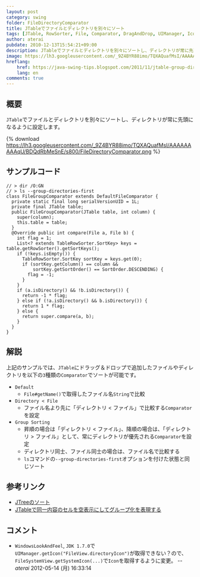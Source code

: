 ```yaml
---
layout: post
category: swing
folder: FileDirectoryComparator
title: JTableでファイルとディレクトリを別々にソート
tags: [JTable, RowSorter, File, Comparator, DragAndDrop, UIManager, Icon, FileSystemView]
author: aterai
pubdate: 2010-12-13T15:54:21+09:00
description: JTableでファイルとディレクトリを別々にソートし、ディレクトリが常に先頭になるように設定します。
image: https://lh3.googleusercontent.com/_9Z4BYR88imo/TQXAQuafMsI/AAAAAAAAAqU/BDQdRbMeSnE/s800/FileDirectoryComparator.png
hreflang:
    href: https://java-swing-tips.blogspot.com/2011/11/jtable-group-directories-first-sorting.html
    lang: en
comments: true
---
```

## 概要
`JTable`でファイルとディレクトリを別々にソートし、ディレクトリが常に先頭になるように設定します。

{% download https://lh3.googleusercontent.com/_9Z4BYR88imo/TQXAQuafMsI/AAAAAAAAAqU/BDQdRbMeSnE/s800/FileDirectoryComparator.png %}

## サンプルコード
<pre class="prettyprint"><code>// &gt; dir /O:GN
// &gt; ls --group-directories-first
class FileGroupComparator extends DefaultFileComparator {
  private static final long serialVersionUID = 1L;
  private final JTable table;
  public FileGroupComparator(JTable table, int column) {
    super(column);
    this.table = table;
  }
  @Override public int compare(File a, File b) {
    int flag = 1;
    List&lt;? extends TableRowSorter.SortKey&gt; keys = table.getRowSorter().getSortKeys();
    if (!keys.isEmpty()) {
      TableRowSorter.SortKey sortKey = keys.get(0);
      if (sortKey.getColumn() == column &amp;&amp;
          sortKey.getSortOrder() == SortOrder.DESCENDING) {
        flag = -1;
      }
    }
    if (a.isDirectory() &amp;&amp; !b.isDirectory()) {
      return -1 * flag;
    } else if (!a.isDirectory() &amp;&amp; b.isDirectory()) {
      return 1 * flag;
    } else {
      return super.compare(a, b);
    }
  }
}
</code></pre>

## 解説
上記のサンプルでは、`JTable`にドラッグ＆ドロップで追加したファイルやディレクトリを以下の`3`種類の`Comparator`でソートが可能です。

- `Default`
    - `File#getName()`で取得したファイル名`String`で比較
- `Directory < File`
    - ファイル名より先に「ディレクトリ < ファイル」で比較する`Comparator`を設定
- `Group Sorting`
    - 昇順の場合は「ディレクトリ < ファイル」、降順の場合は、「ディレクトリ > ファイル」として、常にディレクトリが優先される`Comparator`を設定
    - ディレクトリ同士、ファイル同士の場合は、ファイル名で比較する
    - `ls`コマンドの`--group-directories-first`オプションを付けた状態と同じソート

<!-- dummy comment line for breaking list -->

## 参考リンク
- [JTreeのソート](https://ateraimemo.com/Swing/SortTree.html)
- [JTableで同一内容のセルを空表示にしてグループ化を表現する](https://ateraimemo.com/Swing/RowGroupInTable.html)

<!-- dummy comment line for breaking list -->

## コメント
- `WindowsLookAndFeel`, `JDK 1.7.0`で`UIManager.getIcon("FileView.directoryIcon")`が取得できない？ので、`FileSystemView.getSystemIcon(...)`で`Icon`を取得するように変更。 -- *aterai* 2012-05-14 (月) 16:33:14

<!-- dummy comment line for breaking list -->
